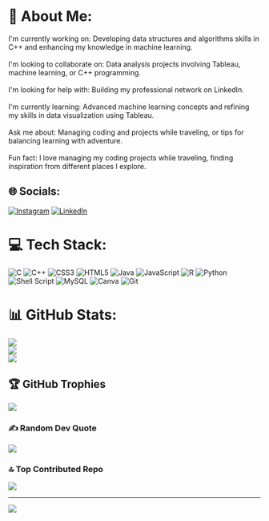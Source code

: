 # 💫 About Me:
I'm currently working on: Developing data structures and algorithms skills in C++ and enhancing my knowledge in machine learning.<br><br>I'm looking to collaborate on: Data analysis projects involving Tableau, machine learning, or C++ programming.<br><br>I'm looking for help with: Building my professional network on LinkedIn.<br><br>I'm currently learning: Advanced machine learning concepts and refining my skills in data visualization using Tableau.<br><br>Ask me about: Managing coding and projects while traveling, or tips for balancing learning with adventure.<br><br>Fun fact: I love managing my coding projects while traveling, finding inspiration from different places I explore.


## 🌐 Socials:
[![Instagram](https://img.shields.io/badge/Instagram-%23E4405F.svg?logo=Instagram&logoColor=white)](https://instagram.com/https://www.instagram.com/ayushmaan.joshi1/) [![LinkedIn](https://img.shields.io/badge/LinkedIn-%230077B5.svg?logo=linkedin&logoColor=white)](https://linkedin.com/in/https://www.linkedin.com/in/ayushmaanjoshi25802/) 

# 💻 Tech Stack:
![C](https://img.shields.io/badge/c-%2300599C.svg?style=for-the-badge&logo=c&logoColor=white) ![C++](https://img.shields.io/badge/c++-%2300599C.svg?style=for-the-badge&logo=c%2B%2B&logoColor=white) ![CSS3](https://img.shields.io/badge/css3-%231572B6.svg?style=for-the-badge&logo=css3&logoColor=white) ![HTML5](https://img.shields.io/badge/html5-%23E34F26.svg?style=for-the-badge&logo=html5&logoColor=white) ![Java](https://img.shields.io/badge/java-%23ED8B00.svg?style=for-the-badge&logo=openjdk&logoColor=white) ![JavaScript](https://img.shields.io/badge/javascript-%23323330.svg?style=for-the-badge&logo=javascript&logoColor=%23F7DF1E) ![R](https://img.shields.io/badge/r-%23276DC3.svg?style=for-the-badge&logo=r&logoColor=white) ![Python](https://img.shields.io/badge/python-3670A0?style=for-the-badge&logo=python&logoColor=ffdd54) ![Shell Script](https://img.shields.io/badge/shell_script-%23121011.svg?style=for-the-badge&logo=gnu-bash&logoColor=white) ![MySQL](https://img.shields.io/badge/mysql-4479A1.svg?style=for-the-badge&logo=mysql&logoColor=white) ![Canva](https://img.shields.io/badge/Canva-%2300C4CC.svg?style=for-the-badge&logo=Canva&logoColor=white) ![Git](https://img.shields.io/badge/git-%23F05033.svg?style=for-the-badge&logo=git&logoColor=white)
# 📊 GitHub Stats:
![](https://github-readme-stats.vercel.app/api?username=AyushmaanJoshi&theme=dark&hide_border=false&include_all_commits=true&count_private=true)<br/>
![](https://github-readme-streak-stats.herokuapp.com/?user=AyushmaanJoshi&theme=dark&hide_border=false)<br/>
![](https://github-readme-stats.vercel.app/api/top-langs/?username=AyushmaanJoshi&theme=dark&hide_border=false&include_all_commits=true&count_private=true&layout=compact)

## 🏆 GitHub Trophies
![](https://github-profile-trophy.vercel.app/?username=AyushmaanJoshi&theme=radical&no-frame=false&no-bg=true&margin-w=4)

### ✍️ Random Dev Quote
![](https://quotes-github-readme.vercel.app/api?type=horizontal&theme=radical)

### 🔝 Top Contributed Repo
![](https://github-contributor-stats.vercel.app/api?username=AyushmaanJoshi&limit=5&theme=dark&combine_all_yearly_contributions=true)

---
[![](https://visitcount.itsvg.in/api?id=AyushmaanJoshi&icon=0&color=0)](https://visitcount.itsvg.in)

<!-- Proudly created with GPRM ( https://gprm.itsvg.in ) -->
